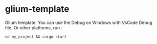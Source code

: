 # glium-template
Glium template. You can use the Debug on Windows with VsCode Debug file. Or other platforms, run :

```
cd my_project && cargo start
```
